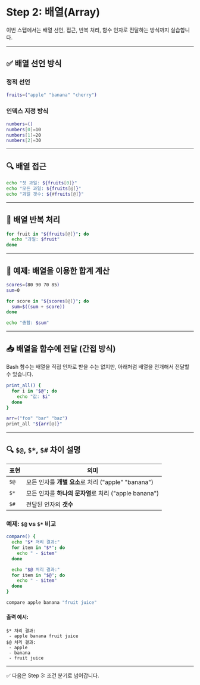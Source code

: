 # Step 2: 배열(Array)

이번 스텝에서는 배열 선언, 접근, 반복 처리, 함수 인자로 전달하는 방식까지 실습합니다.

---

## ✅ 배열 선언 방식

### 정적 선언

```bash
fruits=("apple" "banana" "cherry")
```

### 인덱스 지정 방식

```bash
numbers=()
numbers[0]=10
numbers[1]=20
numbers[2]=30
```

---

## 🔍 배열 접근

```bash
echo "첫 과일: ${fruits[0]}"
echo "모든 과일: ${fruits[@]}"
echo "과일 갯수: ${#fruits[@]}"
```

---

## 🔁 배열 반복 처리

```bash
for fruit in "${fruits[@]}"; do
  echo "과일: $fruit"
done
```

---

## 🧪 예제: 배열을 이용한 합계 계산

```bash
scores=(80 90 70 85)
sum=0

for score in "${scores[@]}"; do
  sum=$((sum + score))
done

echo "총합: $sum"
```

---

## 📥 배열을 함수에 전달 (간접 방식)

Bash 함수는 배열을 직접 인자로 받을 수는 없지만, 아래처럼 배열을 전개해서 전달할 수 있습니다.

```bash
print_all() {
  for i in "$@"; do
    echo "값: $i"
  done
}

arr=("foo" "bar" "baz")
print_all "${arr[@]}"
```

---

## 🔍 `$@`, `$*`, `$#` 차이 설명

| 표현 | 의미                                                  |
| ---- | ----------------------------------------------------- |
| `$@` | 모든 인자를 **개별 요소**로 처리 ("apple" "banana")   |
| `$*` | 모든 인자를 **하나의 문자열**로 처리 ("apple banana") |
| `$#` | 전달된 인자의 **갯수**                                |

### 예제: `$@` vs `$*` 비교

```bash
compare() {
  echo "$* 처리 결과:"
  for item in "$*"; do
    echo " - $item"
  done

  echo "$@ 처리 결과:"
  for item in "$@"; do
    echo " - $item"
  done
}

compare apple banana "fruit juice"
```

#### 출력 예시:

```
$* 처리 결과:
 - apple banana fruit juice
$@ 처리 결과:
 - apple
 - banana
 - fruit juice
```

---

✅ 다음은 Step 3: 조건 분기로 넘어갑니다.
